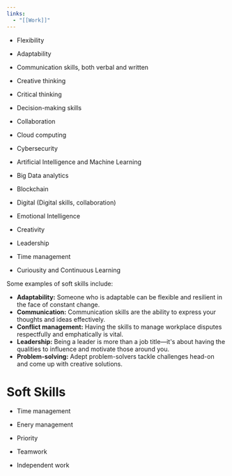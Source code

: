 ```yaml
---
links:
  - "[[Work]]"
---
```

- Flexibility
- Adaptability
- Communication skills, both verbal and written
- Creative thinking
- Critical thinking
- Decision-making skills
- Collaboration

- Cloud computing
- Cybersecurity
- Artificial Intelligence and Machine Learning
- Big Data analytics
- Blockchain
- Digital (Digital skills, collaboration)
- Emotional Intelligence
- Creativity
- Leadership
- Time management
- Curiousity and Continuous Learning

Some examples of soft skills include:

- **Adaptability:** Someone who is adaptable can be flexible and resilient in the face of constant change. 
- **Communication:** Communication skills are the ability to express your thoughts and ideas effectively.
- **Conflict management:** Having the skills to manage workplace disputes respectfully and emphatically is vital.
- **Leadership:** Being a leader is more than a job title—it's about having the qualities to influence and motivate those around you.
- **Problem-solving:** Adept problem-solvers tackle challenges head-on and come up with creative solutions.






















# Soft Skills

- Time management
- Enery management
- Priority

- Teamwork
- Independent work